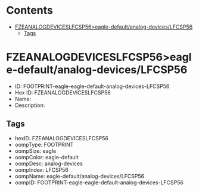 



Contents
========

* [FZEANALOGDEVICESLFCSP56>eagle-default/analog-devices/LFCSP56](#fzeanalogdeviceslfcsp56eagle-defaultanalog-deviceslfcsp56)
	* [Tags](#tags)

# FZEANALOGDEVICESLFCSP56>eagle-default/analog-devices/LFCSP56

- ID: FOOTPRINT-eagle-eagle-default-analog-devices-LFCSP56
- Hex ID: FZEANALOGDEVICESLFCSP56
- Name: 
- Description: 

## Tags

- hexID: FZEANALOGDEVICESLFCSP56
- oompType: FOOTPRINT
- oompSize: eagle
- oompColor: eagle-default
- oompDesc: analog-devices
- oompIndex: LFCSP56
- oompName: eagle-default/analog-devices/LFCSP56
- oompID: FOOTPRINT-eagle-eagle-default-analog-devices-LFCSP56

